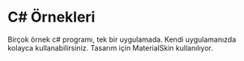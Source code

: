 # C# Örnekleri
Birçok örnek c# programı, tek bir uygulamada. Kendi uygulamanızda kolayca kullanabilirsiniz. Tasarım için MaterialSkin kullanılıyor.
